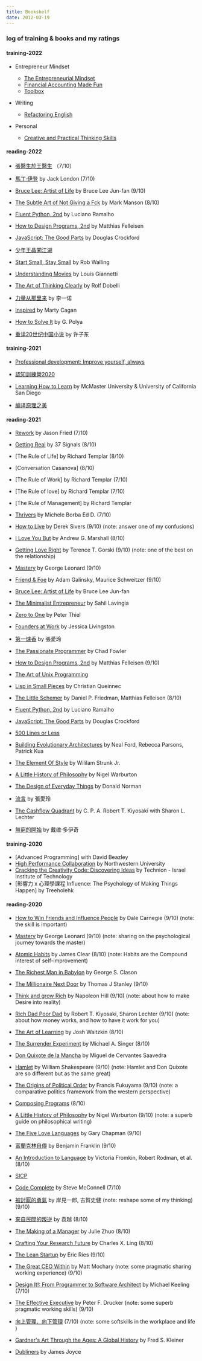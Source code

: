 ```yaml
---
title: Bookshelf
date: 2012-03-19
---
```


### log of training & books and my ratings

#### training-2022 

* Entrepreneur Mindset
    - [The Entrepreneurial Mindset](https://learning.edx.org/course/course-v1:BabsonX+BPET.ETAx+2T2018/home)  
    - [Financial Accounting Made Fun](https://learning.edx.org/course/course-v1:BabsonX+BPET.ACCx+2T2018/home)
    - [Toolbox](https://learning.edx.org/course/course-v1:BabsonX+EPS02x+2T2018a/home)  



* Writing  
    - [Refactoring English](https://refactoringenglish.com/)

* Personal  
    - [Creative and Practical Thinking Skills](https://learning.edx.org/course/course-v1:HKPolyUx+Lifedeath101x+1T2022/home) 


#### reading-2022  
* [張醫生於王醫生](https://book.douban.com/subject/35623209/) （7/10）  
* [馬丁·伊登](https://book.douban.com/subject/1883354/) by Jack London  (7/10)

* [Bruce Lee: Artist of Life](https://www.goodreads.com/book/show/518792.Bruce_Lee) by Bruce Lee Jun-fan   (9/10)  
* [The Subtle Art of Not Giving a Fck](https://book.douban.com/subject/26895197/) by Mark Manson  (8/10)

* [Fluent Python, 2nd](https://book.douban.com/subject/34990079/) by Luciano Ramalho 
* [How to Design Programs, 2nd](https://htdp.org/2018-01-06/Book/index.html) by Matthias Felleisen 
* [JavaScript: The Good Parts](https://book.douban.com/subject/2994925/) by Douglas Crockford 

* [少年王晶闖江湖](https://book.douban.com/subject/6795881/)  
* [Start Small, Stay Small](https://book.douban.com/subject/5924300/) by Rob Walling 

* [Understanding Movies](https://book.douban.com/subject/35459568/) by Louis Giannetti 

* [The Art of Thinking Clearly](https://book.douban.com/subject/20480426/) by Rolf Dobelli 
* [力量从那里来](https://book.douban.com/subject/35694196/) by  李一诺  
* [Inspired](https://book.douban.com/subject/27161852/) by Marty Cagan 

* [How to Solve It](https://book.douban.com/subject/1456890/) by G. Polya  


* [重读20世纪中国小说](https://book.douban.com/subject/35572732/) by 许子东  


#### training-2021  
* [Professional development: Improve yourself, always](https://www.coursera.org/learn/professional-development-improve-yourself/home/welcome)  

* [認知訓練營2020](https://m.igetget.com/share/course/pay/detail?id=0x1A7LvaogNXknMsY1JPpql2WmznGD)
* [Learning How to Learn](https://www.coursera.org/learn/learning-how-to-learn/home/welcome) by McMaster University & University of California San Diego 
* [编译原理之美](https://time.geekbang.org/column/article/241656)


#### reading-2021  
* [Rework](https://www.goodreads.com/book/show/6732019-rework?from_search=true&from_srp=true&qid=5B2aFWuq2G&rank=1) by Jason Fried (7/10)
* [Getting Real](https://www.goodreads.com/book/show/447648.Getting_Real?ac=1&from_search=true&qid=GKPsjqJWKp&rank=1) by 37 Signals  (8/10) 
* [The Rule of Life] by Richard Templar (8/10)  
* [Conversation Casanova] (8/10)  
* [The Rule of Work] by Richard Templar (7/10)  
* [The Rule of love] by Richard Templar (7/10)  
* [The Rule of Management] by Richard Templar  

* [Thrivers](https://www.amazon.com/Thrivers-Surprising-Reasons-Struggle-Others/dp/0593085272) by Michele Borba Ed D. (7/10)  
* [How to Live](https://sive.rs/h) by Derek Sivers (9/10)   (note: answer one of my confusions)  
* [I Love You But](https://book.douban.com/subject/35332781/) by Andrew G. Marshall (8/10)  
* [Getting Love Right](https://www.goodreads.com/book/show/724464.Getting_Love_Right) by Terence T. Gorski  (9/10) (note: one of the best on the relationship)  

* [Mastery](https://book.douban.com/subject/1461005/) by George Leonard (9/10)  
* [Friend & Foe](https://book.douban.com/subject/26392713/) by Adam Galinsky, Maurice Schweitzer  (9/10)  
* [Bruce Lee: Artist of Life](https://www.goodreads.com/book/show/518792.Bruce_Lee) by Bruce Lee Jun-fan   
* [The Minimalist Entrepreneur](https://book.douban.com/subject/35671671/) by Sahil Lavingia  
* [Zero to One](https://book.douban.com/subject/24753651/) by Peter Thiel  
* [Founders at Work](https://book.douban.com/subject/1966719/) by Jessica Livingston  

* [第一爐香](https://book.douban.com/subject/1390001/) by 張愛玲

* [The Passionate Programmer](https://book.douban.com/subject/3729539/) by Chad Fowler  
* [How to Design Programs, 2nd](https://htdp.org/2018-01-06/Book/index.html) by Matthias Felleisen (9/10)  
* [The Art of Unix Programming](http://www.catb.org/~esr/writings/taoup/html/index.html) 
* [Lisp in Small Pieces](https://book.douban.com/subject/1456904/) by Christian Queinnec 
* [The Little Schemer](https://book.douban.com/subject/1632977/) by Daniel P. Friedman, Matthias Felleisen (8/10) 
* [Fluent Python, 2nd](https://book.douban.com/subject/34990079/) by Luciano Ramalho 
* [JavaScript: The Good Parts](https://book.douban.com/subject/2994925/) by Douglas Crockford 

* [500 Lines or Less](http://aosabook.org/en/index.html)
* [Building Evolutionary Architectures](https://book.douban.com/subject/27148120/) by Neal Ford, Rebecca Parsons, Patrick Kua  

* [The Element Of Style](https://www.goodreads.com/book/show/35899148-the-element-of-style) by Wililam Strunk Jr.
* [A Little History of Philosophy](https://book.douban.com/subject/6812274/) by Nigel Warburton
* [The Design of Everyday Things](https://en.m.wikipedia.org/wiki/The_Design_of_Everyday_Things) by Donald Norman 
* [流言](https://book.douban.com/subject/1980436/) by 張愛玲 

* [The Cashflow Quadrant](https://book.douban.com/subject/1817043/) by C. P. A. Robert T. Kiyosaki with Sharon L. Lechter

* [無窮的開始](https://book.douban.com/subject/26184242/) by 戴维·多伊奇


#### training-2020

* [Advanced Programming] with David Beazley
* [High Performance Collaboration](https://www.coursera.org/learn/leadership-collaboration/home/welcome) by Northwestern University
* [Cracking the Creativity Code: Discovering Ideas](https://www.coursera.org/learn/startup-entrepreneurship-discovering-ideas/home/welcome) by Technion - Israel Institute of Technology
* [影響力 x 心理學課程 Influence: The Psychology of Making Things Happen] by Treeholehk

#### reading-2020

* [How to Win Friends and Influence People](https://www.goodreads.com/book/show/4865.How_to_Win_Friends_and_Influence_People) by Dale Carnegie  (9/10) (note: the skill is important)

* [Mastery](https://book.douban.com/subject/1461005/) by George Leonard  (9/10) (note:  sharing on the psychological journey towards the master)
* [Atomic Habits](https://www.goodreads.com/book/show/40121378-atomic-habits) by James Clear  (8/10) (note: Habits are the Compound interest of self-improvement)
* [The Richest Man in Babylon](https://book.douban.com/subject/1922725/)  by George S. Clason
* [The Millionaire Next Door](https://book.douban.com/subject/1042567/) by Thomas J Stanley (9/10)
* [Think and grow Rich](https://www.goodreads.com/book/show/30186948-think-and-grow-rich?ac=1&from_search=true&qid=CI0Kbo2ZFZ&rank=1) by Napoleon Hill (9/10)  (note: about how to make Desire into reality)
* [Rich Dad Poor Dad](https://www.goodreads.com/book/show/69571.Rich_Dad_Poor_Dad?ac=1&from_search=true&qid=YSw1QaRE3j&rank=1) by Robert T. Kiyosaki, Sharon Lechter  (9/10)  (note: about how money works, and how to have it work for you)

* [The Art of Learning](https://www.goodreads.com/book/show/857333.The_Art_of_Learning) by Josh Waitzkin  (8/10)
* [The Surrender Experiment](https://www.goodreads.com/book/show/23164946-the-surrender-experiment?ac=1&from_search=true&qid=8Hkb9hoUHk&rank=1) by Michael A. Singer  (8/10)
* [Don Quixote de la Mancha](https://book.douban.com/subject/1005918/) by Miguel de Cervantes Saavedra
* [Hamlet](https://www.goodreads.com/book/show/1420.Hamlet) by William Shakespeare (9/10) (note: Hamlet and Don Quixote are so different but as the same great)  
* [The Origins of Political Order](https://www.goodreads.com/book/show/9704856-the-origins-of-political-order?from_search=true&from_srp=true&qid=4gi3WPkm69&rank=1) by Francis Fukuyama (9/10) (note: a comparative politics framework from the western perspective)  
* [Composing Programs](http://composingprograms.com/) (8/10)
* [A Little History of Philosophy](https://www.goodreads.com/book/show/11527504-a-little-history-of-philosophy) by Nigel Warburton (9/10) (note: a superb guide on philosophical writing) 
* [The Five Love Languages](https://www.goodreads.com/book/show/23878688-the-5-love-languages) by Gary Chapman (9/10)

* [富蘭克林自傳](https://www.goodreads.com/book/show/28738410?ac=1&from_search=true&qid=uUZVTvNLwc&rank=3) by Benjamin Franklin (9/10)
* [An Introduction to Language](https://book.douban.com/subject/2275489/) by Victoria Fromkin, Robert Rodman, et al. (8/10)
* [SICP](https://wizardforcel.gitbooks.io/sicp-in-python/content/15.html)
* [Code Complete](https://www.goodreads.com/book/show/4845.Code_Complete?ac=1&from_search=true&qid=53qRUqb6mJ&rank=1) by Steve McConnell (7/10)
* [被討厭的勇氣](https://www.goodreads.com/book/show/32848903) by 岸見一郎, 古賀史健 (note: reshape some of my thinking) (9/10)
* [來自民間的叛逆](https://book.douban.com/subject/30294348/) by 袁越 (8/10)
* [The Making of a Manager](https://www.goodreads.com/book/show/38821039-the-making-of-a-manager?ac=1&from_search=true&qid=13w9EjAaq4&rank=1) by Julie Zhuo (8/10)
* [Crafting Your Research Future](https://www.goodreads.com/book/show/15090386-crafting-your-research-future) by Charles X. Ling  (8/10)
* [The Lean Startup](https://www.goodreads.com/book/show/10127019-the-lean-startup) by Eric Ries (9/10)
* [The Great CEO Within](https://www.goodreads.com/book/show/48691943-the-great-ceo-within) by Matt Mochary (note: some pragmatic sharing working experience) (9/10)
* [Design It!: From Programmer to Software Architect](https://www.goodreads.com/book/show/31670678-design-it) by Michael Keeling (7/10)
* [The Effective Executive](https://www.goodreads.com/book/show/48019.The_Effective_Executive?from_search=true&from_srp=true&qid=z8uYKRU0a8&rank=1) by Peter F. Drucker (note: some superb pragmatic working skills) (9/10)

* [向上管理．向下管理](https://www.goodreads.com/book/show/46129566?ac=1&from_search=true&qid=4l4emyPuC4&rank=1) (7/10) (note: some softskills in the workplace and life )
* [Gardner's Art Through the Ages: A Global History](https://book.douban.com/subject/30395789/) by Fred S. Kleiner  
* [Dubliners](https://www.goodreads.com/book/show/11012.Dubliners?from_search=true&from_srp=true&qid=TzUuGOAZOA&rank=1) by James Joyce
